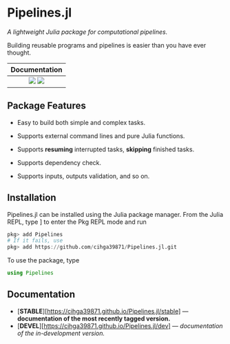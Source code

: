 # Pipelines.jl

*A lightweight Julia package for computational pipelines.*

Building reusable programs and pipelines is easier than you have ever thought.

| **Documentation**                                                               |
|:-------------------------------------------------------------------------------:|
| [![](https://img.shields.io/badge/docs-stable-blue.svg)](https://cihga39871.github.io/Pipelines.jl/stable) [![](https://img.shields.io/badge/docs-dev-blue.svg)](https://cihga39871.github.io/Pipelines.jl/dev) |

## Package Features

- Easy to build both simple and complex tasks.

- Supports external command lines and pure Julia functions.

- Supports **resuming** interrupted tasks, **skipping** finished tasks.

- Supports dependency check.

- Supports inputs, outputs validation, and so on.

## Installation

Pipelines.jl can be installed using the Julia package manager. From the Julia REPL, type ] to enter the Pkg REPL mode and run

```julia
pkg> add Pipelines
# If it fails, use
pkg> add https://github.com/cihga39871/Pipelines.jl.git
```

To use the package, type

```julia
using Pipelines
```

## Documentation


- [**STABLE**][https://cihga39871.github.io/Pipelines.jl/stable] &mdash; **documentation of the most recently tagged version.**
- [**DEVEL**][https://cihga39871.github.io/Pipelines.jl/dev] &mdash; *documentation of the in-development version.*
